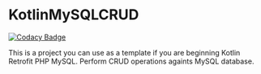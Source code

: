 # KotlinMySQLCRUD

[![Codacy Badge](https://api.codacy.com/project/badge/Grade/f96c3a08f7b54db885aa0c1b19a5748b)](https://app.codacy.com/manual/Oclemy/KotlinMySQLCRUD?utm_source=github.com&utm_medium=referral&utm_content=Oclemy/KotlinMySQLCRUD&utm_campaign=Badge_Grade_Settings)

This is a project you can use as a template if you are beginning Kotlin Retrofit PHP MySQL. Perform CRUD operations againts MySQL database.
